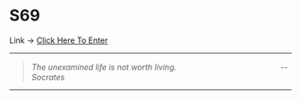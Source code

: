 # S69
Link -> <a href="https://s69.github.io/">Click Here To Enter</a>
***
> *The unexamined life is not worth living.*
> 　　　　　　　　　　　　　*--Socrates*
***